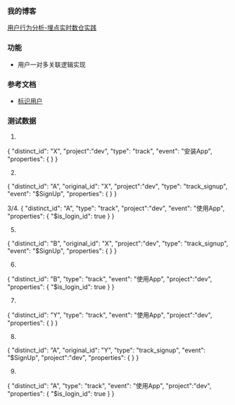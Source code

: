 ### 我的博客
[用户行为分析-埋点实时数仓实践](https://mp.csdn.net/editor/html/109784875)

### 功能
- 用户一对多关联逻辑实现

### 参考文档
- [标识用户](https://manual.sensorsdata.cn/sa/latest/tech_knowledge_user-7540285.html)

### 测试数据

1.
{
  "distinct_id": "X",
  "project":"dev",
  "type": "track",
  "event": "安装App",
  "properties": {
  }
}

2.
{
  "distinct_id": "A",
  "original_id": "X",
  "project":"dev",
  "type": "track_signup",
  "event": "$SignUp",
  "properties": {
  }
}

3/4.
{
  "distinct_id": "A",
  "type": "track",
  "project":"dev",
  "event": "使用App",
  "properties": {
    "$is_login_id": true
  }
}

5.
{
  "distinct_id": "B",
  "original_id": "X",
  "project":"dev",
  "type": "track_signup",
  "event": "$SignUp",
  "properties": {
  }
}

6.
{
  "distinct_id": "B",
  "type": "track",
  "event": "使用App",
  "project":"dev",
  "properties": {
    "$is_login_id": true
  }
}

7.
{
  "distinct_id": "Y",
  "type": "track",
  "event": "使用App",
  "project":"dev",
  "properties": {
  }
}

8.
{
  "distinct_id": "A",
  "original_id": "Y",
  "type": "track_signup",
  "event": "$SignUp",
  "project":"dev",
  "properties": {
  }
}

9.
{
  "distinct_id": "A",
  "type": "track",
  "event": "使用App",
  "project":"dev",
  "properties": {
    "$is_login_id": true
  }
}


